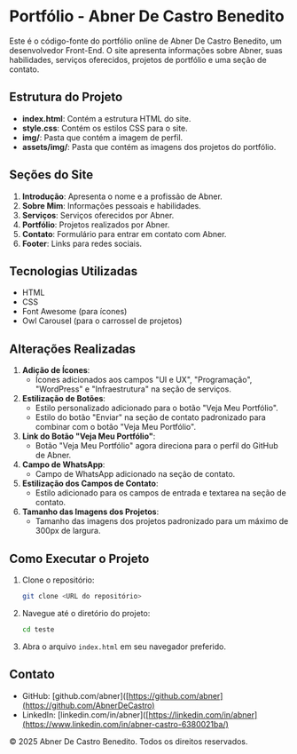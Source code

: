 # Portfólio - Abner De Castro Benedito

Este é o código-fonte do portfólio online de Abner De Castro Benedito, um desenvolvedor Front-End. O site apresenta informações sobre Abner, suas habilidades, serviços oferecidos, projetos de portfólio e uma seção de contato.

## Estrutura do Projeto

- **index.html**: Contém a estrutura HTML do site.
- **style.css**: Contém os estilos CSS para o site.
- **img/**: Pasta que contém a imagem de perfil.
- **assets/img/**: Pasta que contém as imagens dos projetos do portfólio.

## Seções do Site

1. **Introdução**: Apresenta o nome e a profissão de Abner.
2. **Sobre Mim**: Informações pessoais e habilidades.
3. **Serviços**: Serviços oferecidos por Abner.
4. **Portfólio**: Projetos realizados por Abner.
5. **Contato**: Formulário para entrar em contato com Abner.
6. **Footer**: Links para redes sociais.

## Tecnologias Utilizadas

- HTML
- CSS
- Font Awesome (para ícones)
- Owl Carousel (para o carrossel de projetos)

## Alterações Realizadas

1. **Adição de Ícones**:
    - Ícones adicionados aos campos "UI e UX", "Programação", "WordPress" e "Infraestrutura" na seção de serviços.
2. **Estilização de Botões**:
    - Estilo personalizado adicionado para o botão "Veja Meu Portfólio".
    - Estilo do botão "Enviar" na seção de contato padronizado para combinar com o botão "Veja Meu Portfólio".
3. **Link do Botão "Veja Meu Portfólio"**:
    - Botão "Veja Meu Portfólio" agora direciona para o perfil do GitHub de Abner.
4. **Campo de WhatsApp**:
    - Campo de WhatsApp adicionado na seção de contato.
5. **Estilização dos Campos de Contato**:
    - Estilo adicionado para os campos de entrada e textarea na seção de contato.
6. **Tamanho das Imagens dos Projetos**:
    - Tamanho das imagens dos projetos padronizado para um máximo de 300px de largura.

## Como Executar o Projeto

1. Clone o repositório:
    ```bash
    git clone <URL do repositório>
    ```
2. Navegue até o diretório do projeto:
    ```bash
    cd teste
    ```
3. Abra o arquivo `index.html` em seu navegador preferido.

## Contato

- GitHub: [github.com/abner]([https://github.com/abner](https://github.com/AbnerDeCastro)
- LinkedIn: [linkedin.com/in/abner]([https://linkedin.com/in/abner](https://www.linkedin.com/in/abner-castro-6380021ba/)

&copy; 2025 Abner De Castro Benedito. Todos os direitos reservados.
